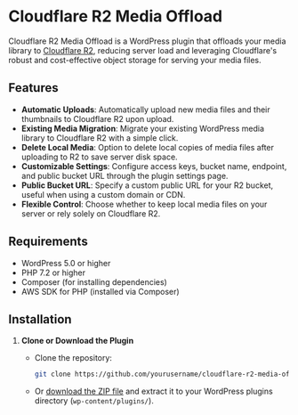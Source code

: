 # Cloudflare R2 Media Offload

Cloudflare R2 Media Offload is a WordPress plugin that offloads your media library to [Cloudflare R2](https://www.cloudflare.com/products/r2/), reducing server load and leveraging Cloudflare's robust and cost-effective object storage for serving your media files.

## Features

- **Automatic Uploads**: Automatically upload new media files and their thumbnails to Cloudflare R2 upon upload.
- **Existing Media Migration**: Migrate your existing WordPress media library to Cloudflare R2 with a simple click.
- **Delete Local Media**: Option to delete local copies of media files after uploading to R2 to save server disk space.
- **Customizable Settings**: Configure access keys, bucket name, endpoint, and public bucket URL through the plugin settings page.
- **Public Bucket URL**: Specify a custom public URL for your R2 bucket, useful when using a custom domain or CDN.
- **Flexible Control**: Choose whether to keep local media files on your server or rely solely on Cloudflare R2.

## Requirements

- WordPress 5.0 or higher
- PHP 7.2 or higher
- Composer (for installing dependencies)
- AWS SDK for PHP (installed via Composer)

## Installation

1. **Clone or Download the Plugin**

   - Clone the repository:
     ```bash
     git clone https://github.com/yourusername/cloudflare-r2-media-offload.git
     ```
   - Or [download the ZIP file](https://github.com/yourusername/cloudflare-r2-media-offload/archive/refs/heads/main.zip) and extract it to your WordPress plugins directory (`wp-content/plugins/`).
